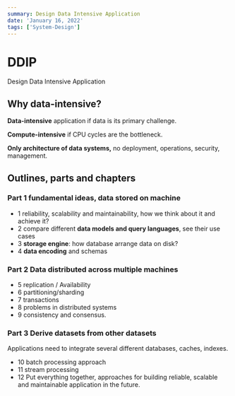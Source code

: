 ```yaml
---
summary: Design Data Intensive Application
date: 'January 16, 2022'
tags: ['System-Design']
---
```


# DDIP
Design Data Intensive Application

## Why data-intensive?

**Data-intensive** application if data is its primary challenge.

**Compute-intensive** if CPU cycles are the bottleneck.

**Only architecture of data systems,** no deployment, operations, security, management.

## Outlines, parts and chapters

### Part 1 fundamental ideas, data stored on machine

* 1 reliability, scalability and maintainability, how we think about it and achieve it?
* 2 compare different **data models and query languages**, see their use cases
* 3 **storage engine**: how database arrange data on disk?
* 4 **data encoding**  and schemas

### Part 2 Data distributed across multiple machines

* 5 replication / Availability
* 6 partitioning/sharding
* 7 transactions
* 8 problems in distributed systems
* 9 consistency and consensus.

### Part 3 Derive datasets from other datasets

Applications need to integrate several different databases, caches, indexes.

* 10 batch processing approach
* 11 stream processing
* 12 Put everything together, approaches for building reliable, scalable and maintainable application in the future.
